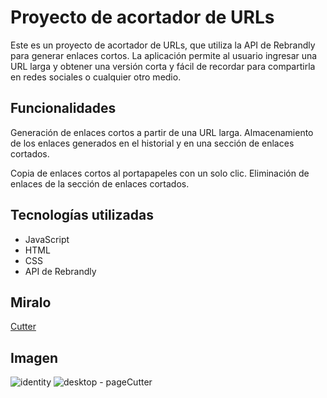# Proyecto de acortador de URLs

Este es un proyecto de acortador de URLs, que utiliza la API de Rebrandly para generar enlaces cortos. La aplicación permite al usuario ingresar una URL larga y obtener una versión corta y fácil de recordar para compartirla en redes sociales o cualquier otro medio.

## Funcionalidades

Generación de enlaces cortos a partir de una URL larga.
Almacenamiento de los enlaces generados en el historial y en una sección de enlaces cortados.

Copia de enlaces cortos al portapapeles con un solo clic.
Eliminación de enlaces de la sección de enlaces cortados.

## Tecnologías utilizadas

- JavaScript
- HTML
- CSS
- API de Rebrandly

## Miralo

[Cutter](https://pablo1591moreno.github.io/urlCutter/)

## Imagen
![identity](https://user-images.githubusercontent.com/95658189/232928753-7e67abcf-8558-4932-8e9f-4c5529da8e8d.png)
![desktop - pageCutter](https://user-images.githubusercontent.com/95658189/232928746-30035beb-9a77-432f-ae30-b25663bb5f72.png)

